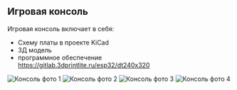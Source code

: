 ## Игровая консоль

Игровая консоль включает в себя:
 - Схему платы в проекте KiCad
 - 3Д модель
 - программное обеспечение https://gitlab.3dprintlite.ru/esp32/dt240x320


![Консоль фото 1](../consoleup.jpg)
![Консоль фото 2](../console2.jpg)
![Консоль фото 3](../consoledown.jpg)
![Консоль фото 4](../consoleright.jpg)
